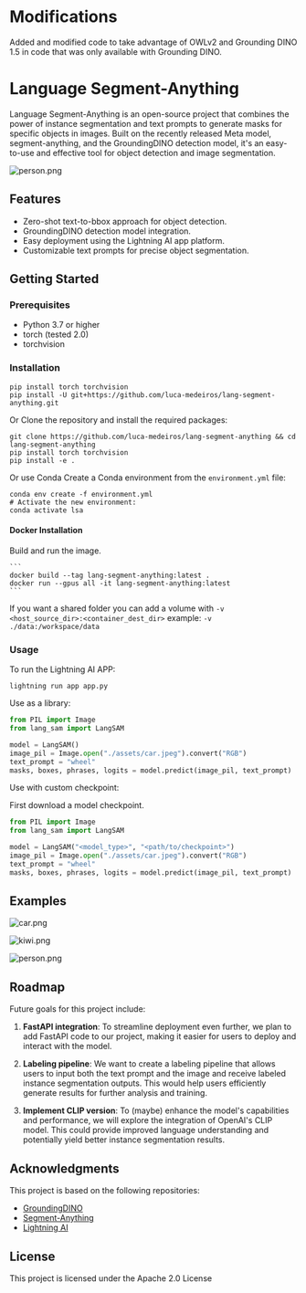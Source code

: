 # Modifications

Added and modified code to take advantage of OWLv2 and Grounding DINO 1.5 in code that was only available with Grounding DINO.
    

# Language Segment-Anything

Language Segment-Anything is an open-source project that combines the power of instance segmentation and text prompts to generate masks for specific objects in images. Built on the recently released Meta model, segment-anything, and the GroundingDINO detection model, it's an easy-to-use and effective tool for object detection and image segmentation.

![person.png](/assets/outputs/person.png)

## Features

- Zero-shot text-to-bbox approach for object detection.
- GroundingDINO detection model integration.
- Easy deployment using the Lightning AI app platform.
- Customizable text prompts for precise object segmentation.

## Getting Started

### Prerequisites

- Python 3.7 or higher
- torch (tested 2.0)
- torchvision

### Installation

```
pip install torch torchvision
pip install -U git+https://github.com/luca-medeiros/lang-segment-anything.git
```

Or
Clone the repository and install the required packages:

```
git clone https://github.com/luca-medeiros/lang-segment-anything && cd lang-segment-anything
pip install torch torchvision
pip install -e .
```
Or use Conda
Create a Conda environment from the `environment.yml` file:
```
conda env create -f environment.yml
# Activate the new environment:
conda activate lsa
```

#### Docker Installation

Build and run the image.

	```
	docker build --tag lang-segment-anything:latest .
	docker run --gpus all -it lang-segment-anything:latest
	```

If you want a shared folder you can add a volume with `-v <host_source_dir>:<container_dest_dir>` example: `-v ./data:/workspace/data`


### Usage

To run the Lightning AI APP:

`lightning run app app.py`

Use as a library:

```python
from PIL import Image
from lang_sam import LangSAM

model = LangSAM()
image_pil = Image.open("./assets/car.jpeg").convert("RGB")
text_prompt = "wheel"
masks, boxes, phrases, logits = model.predict(image_pil, text_prompt)
```

Use with custom checkpoint:

First download a model checkpoint. 

```python
from PIL import Image
from lang_sam import LangSAM

model = LangSAM("<model_type>", "<path/to/checkpoint>")
image_pil = Image.open("./assets/car.jpeg").convert("RGB")
text_prompt = "wheel"
masks, boxes, phrases, logits = model.predict(image_pil, text_prompt)
```

## Examples

![car.png](/assets/outputs/car.png)

![kiwi.png](/assets/outputs/kiwi.png)

![person.png](/assets/outputs/person.png)

## Roadmap

Future goals for this project include:

1. **FastAPI integration**: To streamline deployment even further, we plan to add FastAPI code to our project, making it easier for users to deploy and interact with the model.

1. **Labeling pipeline**: We want to create a labeling pipeline that allows users to input both the text prompt and the image and receive labeled instance segmentation outputs. This would help users efficiently generate results for further analysis and training.

1. **Implement CLIP version**: To (maybe) enhance the model's capabilities and performance, we will explore the integration of OpenAI's CLIP model. This could provide improved language understanding and potentially yield better instance segmentation results.

## Acknowledgments

This project is based on the following repositories:

- [GroundingDINO](https://github.com/IDEA-Research/GroundingDINO)
- [Segment-Anything](https://github.com/facebookresearch/segment-anything)
- [Lightning AI](https://github.com/Lightning-AI/lightning)

## License

This project is licensed under the Apache 2.0 License
